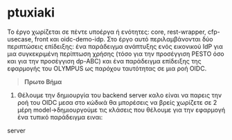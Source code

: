 # ptuxiaki

Το έργο χωρίζεται σε πέντε υποέργα ή ενότητες: core, rest-wrapper, cfp-usecase, front και oidc-demo-idp.
Στο έργο αυτό περιλαμβάνονται δύο περιπτώσεις επίδειξης: 
ένα παράδειγμα ανάπτυξης ενός εικονικού IdP για μια συγκεκριμένη περίπτωση χρήσης (τόσο για την προσέγγιση PESTO όσο και για την προσέγγιση dp-ABC) 
και ένα παράδειγμα επίδειξης της εφαρμογής του OLYMPUS ως παρόχου ταυτότητας σε μια ροή OIDC. 

>**Πρωτο Βήμα**
1. Θέλουμε την δημιουργία του backend server καλο είναι να παρεις την ροή του OIDC μεσα στο κώδικά θα μπορέσεις να βρείς χωρίζετε σε 2 μέρη 
model->δημιουργούμε τις κλάσεις που θέλουμε για την εφαρμογή ένα τυπικό παράδειγμα ειναι:





server

